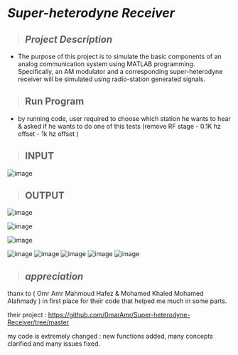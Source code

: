 # _**Super-heterodyne Receiver**_
> ## _Project Description_
   * The purpose of this project is to simulate the basic components of an analog communication system using
    MATLAB programming. Specifically, an AM modulator and a corresponding super-heterodyne receiver
    will be simulated using radio-station generated signals.

> ## __Run Program__
   * by running code, user required to choose which station he wants to hear & asked if he wants to do one of this tests (remove RF stage - 0.1K hz offset - 1k hz offset )


> ## __INPUT__
![image](https://github.com/user-attachments/assets/08f4b028-cf10-42f7-b23d-716a4aad26e6)
> ## __OUTPUT__
![image](https://github.com/user-attachments/assets/91b0236e-9f38-412e-a4e1-08894a65df7e)

![image](https://github.com/user-attachments/assets/1f7533e4-88c1-47ed-8c7e-c7772bbe2f0f)

![image](https://github.com/user-attachments/assets/b7555711-36c4-4f77-8376-cd2ac9b87aa9)



![image](https://github.com/user-attachments/assets/4c8c9d40-c701-4dc3-99aa-163833cf06b0)
![image](https://github.com/user-attachments/assets/850344c0-806d-4a49-8064-295fda376361)
![image](https://github.com/user-attachments/assets/6197cdf9-d2cb-4fa5-87e9-c118834dc978)
![image](https://github.com/user-attachments/assets/e1e760f1-0c2b-4229-b204-a1851f0a94fa)
![image](https://github.com/user-attachments/assets/f63c092b-a30b-45b4-8604-f5227edf8157)


















> ## _appreciation_
thanx to ( Omr Amr Mahmoud Hafez & Mohamed Khaled Mohamed Alahmady ) in first place for their code that helped me much in some parts.

their project :  https://github.com/0marAmr/Super-heterodyne-Receiver/tree/master

my code is extremely changed : new functions added, many concepts clarified and many issues fixed.

